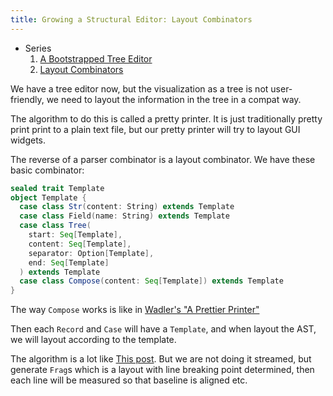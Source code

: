 ```yaml
---
title: Growing a Structural Editor: Layout Combinators
---
```


* Series
    1. [A Bootstrapped Tree Editor](posts/05-growing-a-structural-editor.html)
    2. [Layout Combinators](posts/05-growing-a-structural-editor-02.html)

We have a tree editor now, but the visualization as a tree is not user-friendly, we need to layout the information in the tree in a compat way.

The algorithm to do this is called a pretty printer. It is just traditionally pretty print print to a plain text file, but our pretty printer will try to layout GUI widgets.

The reverse of a parser combinator is a layout combinator. We have these basic combinator: 

```scala
sealed trait Template
object Template {
  case class Str(content: String) extends Template
  case class Field(name: String) extends Template
  case class Tree(
    start: Seq[Template],
    content: Seq[Template],
    separator: Option[Template],
    end: Seq[Template]
  ) extends Template
  case class Compose(content: Seq[Template]) extends Template
}
```

The way `Compose` works is like in [Wadler's "A Prettier Printer"](https://github.com/typelevel/paiges)

Then each `Record` and `Case` will have a `Template`, and when layout the AST, we will layout according to the template. 

The algorithm is a lot like [This post](http://www.lihaoyi.com/post/CompactStreamingPrettyPrintingofHierarchicalData.html). But we are not doing it streamed, but generate `Frag`s which is a layout with line breaking point determined, then each line will be measured so that baseline is aligned etc.

